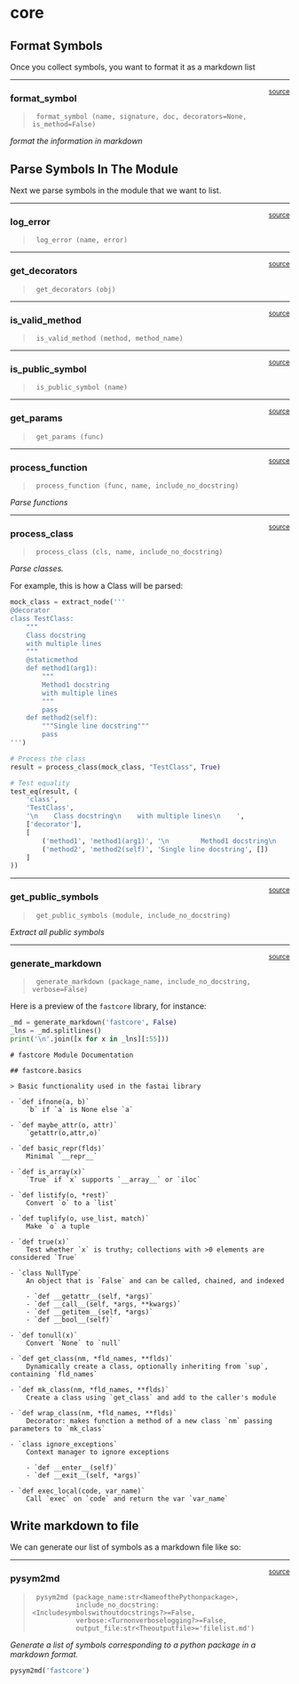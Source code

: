 # core


<!-- WARNING: THIS FILE WAS AUTOGENERATED! DO NOT EDIT! -->

## Format Symbols

Once you collect symbols, you want to format it as a markdown list

------------------------------------------------------------------------

<a
href="https://github.com/AnswerDotAI/pysymbol-llm/blob/main/pysymbol_llm/core.py#L17"
target="_blank" style="float:right; font-size:smaller">source</a>

### format_symbol

>      format_symbol (name, signature, doc, decorators=None, is_method=False)

*format the information in markdown*

## Parse Symbols In The Module

Next we parse symbols in the module that we want to list.

------------------------------------------------------------------------

<a
href="https://github.com/AnswerDotAI/pysymbol-llm/blob/main/pysymbol_llm/core.py#L31"
target="_blank" style="float:right; font-size:smaller">source</a>

### log_error

>      log_error (name, error)

------------------------------------------------------------------------

<a
href="https://github.com/AnswerDotAI/pysymbol-llm/blob/main/pysymbol_llm/core.py#L30"
target="_blank" style="float:right; font-size:smaller">source</a>

### get_decorators

>      get_decorators (obj)

------------------------------------------------------------------------

<a
href="https://github.com/AnswerDotAI/pysymbol-llm/blob/main/pysymbol_llm/core.py#L29"
target="_blank" style="float:right; font-size:smaller">source</a>

### is_valid_method

>      is_valid_method (method, method_name)

------------------------------------------------------------------------

<a
href="https://github.com/AnswerDotAI/pysymbol-llm/blob/main/pysymbol_llm/core.py#L28"
target="_blank" style="float:right; font-size:smaller">source</a>

### is_public_symbol

>      is_public_symbol (name)

------------------------------------------------------------------------

<a
href="https://github.com/AnswerDotAI/pysymbol-llm/blob/main/pysymbol_llm/core.py#L34"
target="_blank" style="float:right; font-size:smaller">source</a>

### get_params

>      get_params (func)

------------------------------------------------------------------------

<a
href="https://github.com/AnswerDotAI/pysymbol-llm/blob/main/pysymbol_llm/core.py#L42"
target="_blank" style="float:right; font-size:smaller">source</a>

### process_function

>      process_function (func, name, include_no_docstring)

*Parse functions*

------------------------------------------------------------------------

<a
href="https://github.com/AnswerDotAI/pysymbol-llm/blob/main/pysymbol_llm/core.py#L60"
target="_blank" style="float:right; font-size:smaller">source</a>

### process_class

>      process_class (cls, name, include_no_docstring)

*Parse classes.*

For example, this is how a Class will be parsed:

``` python
mock_class = extract_node('''
@decorator
class TestClass:
    """
    Class docstring
    with multiple lines
    """
    @staticmethod
    def method1(arg1):
        """
        Method1 docstring
        with multiple lines
        """
        pass
    def method2(self):
        """Single line docstring"""
        pass
''')

# Process the class
result = process_class(mock_class, "TestClass", True)

# Test equality
test_eq(result, (
    'class',
    'TestClass',
    '\n    Class docstring\n    with multiple lines\n    ',
    ['decorator'],
    [
        ('method1', 'method1(arg1)', '\n        Method1 docstring\n        with multiple lines\n        ', ['staticmethod']),
        ('method2', 'method2(self)', 'Single line docstring', [])
    ]
))
```

------------------------------------------------------------------------

<a
href="https://github.com/AnswerDotAI/pysymbol-llm/blob/main/pysymbol_llm/core.py#L70"
target="_blank" style="float:right; font-size:smaller">source</a>

### get_public_symbols

>      get_public_symbols (module, include_no_docstring)

*Extract all public symbols*

------------------------------------------------------------------------

<a
href="https://github.com/AnswerDotAI/pysymbol-llm/blob/main/pysymbol_llm/core.py#L85"
target="_blank" style="float:right; font-size:smaller">source</a>

### generate_markdown

>      generate_markdown (package_name, include_no_docstring, verbose=False)

Here is a preview of the `fastcore` library, for instance:

``` python
_md = generate_markdown('fastcore', False)
_lns = _md.splitlines()
print('\n'.join([x for x in _lns][:55]))
```

    # fastcore Module Documentation

    ## fastcore.basics

    > Basic functionality used in the fastai library

    - `def ifnone(a, b)`
        `b` if `a` is None else `a`

    - `def maybe_attr(o, attr)`
        `getattr(o,attr,o)`

    - `def basic_repr(flds)`
        Minimal `__repr__`

    - `def is_array(x)`
        `True` if `x` supports `__array__` or `iloc`

    - `def listify(o, *rest)`
        Convert `o` to a `list`

    - `def tuplify(o, use_list, match)`
        Make `o` a tuple

    - `def true(x)`
        Test whether `x` is truthy; collections with >0 elements are considered `True`

    - `class NullType`
        An object that is `False` and can be called, chained, and indexed

        - `def __getattr__(self, *args)`
        - `def __call__(self, *args, **kwargs)`
        - `def __getitem__(self, *args)`
        - `def __bool__(self)`

    - `def tonull(x)`
        Convert `None` to `null`

    - `def get_class(nm, *fld_names, **flds)`
        Dynamically create a class, optionally inheriting from `sup`, containing `fld_names`

    - `def mk_class(nm, *fld_names, **flds)`
        Create a class using `get_class` and add to the caller's module

    - `def wrap_class(nm, *fld_names, **flds)`
        Decorator: makes function a method of a new class `nm` passing parameters to `mk_class`

    - `class ignore_exceptions`
        Context manager to ignore exceptions

        - `def __enter__(self)`
        - `def __exit__(self, *args)`

    - `def exec_local(code, var_name)`
        Call `exec` on `code` and return the var `var_name`

## Write markdown to file

We can generate our list of symbols as a markdown file like so:

------------------------------------------------------------------------

<a
href="https://github.com/AnswerDotAI/pysymbol-llm/blob/main/pysymbol_llm/core.py#L132"
target="_blank" style="float:right; font-size:smaller">source</a>

### pysym2md

>      pysym2md (package_name:str<NameofthePythonpackage>,
>                include_no_docstring:<Includesymbolswithoutdocstrings?>=False,
>                verbose:<Turnonverboselogging?>=False,
>                output_file:str<Theoutputfile>='filelist.md')

*Generate a list of symbols corresponding to a python package in a
markdown format.*

``` python
pysym2md('fastcore')
```

